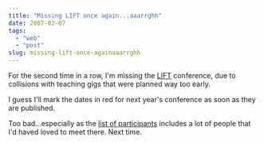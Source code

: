 ```yaml
---
title: "Missing LIFT once again...aaarrghh"
date: 2007-02-07
tags: 
  - "web"
  - "post"
slug: missing-lift-once-againaaarrghh
---
```


For the second time in a row, I'm missing the [LIFT](http://liftconference.com) conference, due to collisions with teaching gigs that were planned way too early.

I guess I'll mark the dates in red for next year's conference as soon as they are published.

Too bad...especially as the [list of participants](http://liftconference.com/2007/people/participants) includes a lot of people that I'd haved loved to meet there. Next time.
